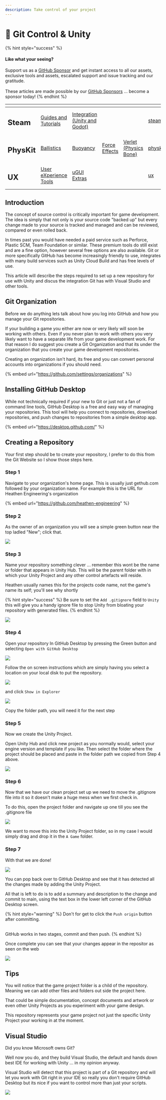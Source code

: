 ```yaml
---
description: Take control of your project
---
```


# 🛂 Git Control & Unity

{% hint style="success" %}
#### Like what your seeing?

Support us as a [GitHub Sponsor](../../../become-a-sponsor/) and get instant access to all our assets, exclusive tools and assets, escalated support and issue tracking and our gratitude.\
\
These articles are made possible by our [GitHub Sponsors](../../../become-a-sponsor/) ... become a sponsor today!
{% endhint %}

<table data-view="cards"><thead><tr><th></th><th></th><th></th><th></th><th></th><th data-hidden data-card-target data-type="content-ref"></th><th data-hidden data-card-cover data-type="files"></th></tr></thead><tbody><tr><td><h2>Steam</h2></td><td><a href="../../steam/">Guides and Tutorials</a></td><td><a href="../../../assets/steamworks/">Integration (Unity and Godot)</a></td><td></td><td></td><td><a href="../../steam/">steam</a></td><td><a href="../../../.gitbook/assets/Steamworks_Cover.jpg">Steamworks_Cover.jpg</a></td></tr><tr><td><h2>PhysKit</h2></td><td><a href="../../../assets/physkit/learning/sample-scenes/1-ballistic-basics.md">Ballistics</a></td><td><a href="../../../assets/physkit/learning/sample-scenes/1-buoyancy-example.md">Buoyancy</a></td><td><a href="../../../assets/physkit/learning/sample-scenes/1-force-effect-fields.md">Force Effects</a></td><td><a href="../../../assets/physkit/learning/sample-scenes/2-verlet-spring-skinned-mesh.md">Verlet (Physics Bone)</a></td><td><a href="../../../assets/physkit/">physkit</a></td><td><a href="../../../.gitbook/assets/PhysKit Card.png">PhysKit Card.png</a></td></tr><tr><td><h2>UX</h2></td><td><a href="../../../assets/ux/learning/core-concepts/">User eXperience Tools</a></td><td><a href="../../../assets/ux/learning/ugui-extras/">uGUI Extras</a></td><td></td><td></td><td><a href="../../../assets/ux/">ux</a></td><td><a href="../../../.gitbook/assets/Splash Screen (1).png">Splash Screen (1).png</a></td></tr></tbody></table>

## Introduction

The concept of source control is critically important for game development. The idea is simply that not only is your source code "backed up" but every change made to your source is tracked and managed and can be reviewed, compared or even rolled back.

In times past you would have needed a paid service such as Perforce, Plastic SCM, Team Foundation or similar. These premium tools do still exist and are a fine option, however several free options are also available. Git or more specifically GitHub has become increasingly friendly to use, integrates with many build services such as Unity Cloud Build and has free levels of use.

This article will describe the steps required to set up a new repository for use with Unity and discus the integration Git has with Visual Studio and other tools.

## Git Organization

Before we do anything lets talk about how you log into GitHub and how you manage your Git repositories.

If your building a game you either are now or very likely will soon be working with others. Even if you never plan to work with others you very likely want to have a separate life from your game development work. For that reason I do suggest you create a Git Organization and that its under the organization that you create your game development repositories.

Creating an organization isn't hard, its free and you can convert personal accounts into organizations if you should need.

{% embed url="https://github.com/settings/organizations" %}

## Installing GitHub Desktop

While not technically required if your new to Git or just not a fan of command line tools, GitHub Desktop is a free and easy way of managing your repositories. This tool will help you connect to repositories, download repositories, and push changes to repositories from a simple desktop app.

{% embed url="https://desktop.github.com/" %}

## Creating a Repository

Your first step should be to create your repository, I prefer to do this from the Git Website so I show those steps here.

### Step 1&#x20;

Navigate to your organization's home page. This is usually just gethub.com followed by your organization name. For example this is the URL for Heathen Engineering's organization

{% embed url="https://github.com/heathen-engineering" %}

### Step 2

As the owner of an organization you will see a simple green button near the top ladled "New"; click that.

![](<../../../.gitbook/assets/image (183).png>)

### Step 3

Name your repository something clever ... remember this wont be the name or folder that appears in Unity Hub. This will be the parent folder with in which your Unity Project and any other control artefacts will reside.

Heathen usually names this for the projects code name, not the game's name its self; you'll see why shortly

{% hint style="success" %}
Be sure to set the `Add .gitignore` field to `Unity` this will give you a handy ignore file to stop Unity from bloating your repository with generated files.
{% endhint %}

![](<../../../.gitbook/assets/image (158).png>)

### Step 4

Open your repository In GitHub Desktop by pressing the Green button and selecting `Open with GitHub Desktop`

![](<../../../.gitbook/assets/image (170).png>)

Follow the on screen instructions which are simply having you select a location on your local disk to put the repository.

![](<../../../.gitbook/assets/image (159).png>)

and click `Show in Explorer`

![](<../../../.gitbook/assets/image (171) (1).png>)

Copy the folder path, you will need it for the next step

### Step 5

Now we create the Unity Project.&#x20;

Open Unity Hub and click new project as you normally would, select your engine version and template if you like. Then select the folder where the project should be placed and paste in the folder path we copied from Step 4 above.

![](<../../../.gitbook/assets/image (182).png>)

### Step 6

Now that we have our clean project set up we need to move the .gitignore file into it so it doesn't make a huge mess when we first check in.

To do this, open the project folder and navigate up one till you see the .gitignore file

![](<../../../.gitbook/assets/image (167).png>)

We want to move this into the Unity Project folder, so in my case I would simply drag and drop it in the `A Game` folder.

### Step 7

With that we are done!

![](<../../../.gitbook/assets/image (180).png>)

You can pop back over to GitHub Desktop and see that it has detected all the changes made by adding the Unity Project.

All that is left to do is to add a summary and description to the change and commit to main, using the text box in the lower left corner of the GitHub Desktop screen.

{% hint style="warning" %}
Don't for get to click the `Push origin` button after committing.

\
GitHub works in two stages, commit and then push.
{% endhint %}

Once complete you can see that your changes appear in the repositor as seen on the web

![](<../../../.gitbook/assets/image (184).png>)

## Tips

You will notice that the game project folder is a child of the repository. Meaning we can add other files and folders out side the project here.

That could be simple documentation, concept documents and artwork or even other Unity Projects as you experiment with your game design.

This repository represents your game project not just the specific Unity Project your working in at the moment.

## Visual Studio

Did you know Microsoft owns Git?

Well now you do, and they build Visual Studio, the default and hands down best IDE for working with Unity ... in my opinion anyway.

Visual Studio will detect that this project is part of a Git repository and will let you work with Git right in your IDE so really you don't require GitHub Desktop but its nice if you want to control more than just your scripts.

![](<../../../.gitbook/assets/image (168).png>)

